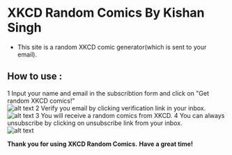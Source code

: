 
# **XKCD Random Comics By Kishan  Singh**

* This site is a random XKCD comic generator(which is sent to your email).

## **How to use :**
1 Input your name and email in the subscribtion form and click on "Get random XKCD comics!"  <br/>![alt text](https://i.imgur.com/pXhABGI.png "Submit")
2 Verify you email by clicking verification link in your inbox. <br/> ![alt text](https://i.imgur.com/XgKKKK4.png "Verify")
3 You will receive a random comics from XKCD.
4 You can always unsubscribe by clicking on unsubscribe link from your inbox.  <br/>![alt text](https://i.imgur.com/kdZcAkF.png "unsubscribe")

**Thank you for using XKCD Random Comics.**
**Have a great time!**
